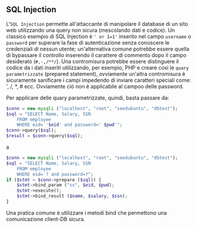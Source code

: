## SQL Injection

L'`SQL Injection` permette all'attaccante di manipolare il database di un sito web utilizzando una query non sicura (mescolando dati e codice). Un classico esempio di SQL Injection è `' or 1=1'` inserito nel campo `username` o `password` per superare la fase di autenticazione senza conoscere le credenziali di nessun utente; un'alternativa comune potrebbe essere quella di bypassare il controllo inserendo il carattere di commento dopo il campo desiderato (`#,-,/**/`).
Una contromisura potrebbe essere distinguere il codice da i dati inseriti utilizzando, per esempio, PHP e creare così le `quary parametrizzate` (prepared statement), ovviamente un'altra contromisura è sicuramente sanificare i campi impedendo di inviare caratteri speciali come: ', /, *, # ecc. Ovviamente ciò non è applicabile al campoo delle password.

Per applicare delle quary parametrizzate, quindi, basta passare da:

```PHP
$conn = new mysqli ("localhost", "root", "seedubuntu", "dbtest");
$sql = "SELECT Name, Salary, SSN
    FROM employee
    WHERE eid= '$eid' and password=' $pwd'";
$conn->query($sql);
$result = $conn->query($sql);
```

a

```PHP
$conn = new mysqli ("localhost", "root", "seedubuntu", "dbtest");
$sql = "SELECT Name, Salary, SSN
    FROM employee
    WHERE eid= ? and password=?";
if ($stmt = $conn->prepare ($sql)) {
    $stmt->bind_param ("ss", $eid, $pwd);
    $stmt->execute();
    $stmt->bind_result ($name, $salary, $ssn);
}
```

Una pratica comune è utilizzare i metodi bind che permettono una comunicazione client-DB sicura.